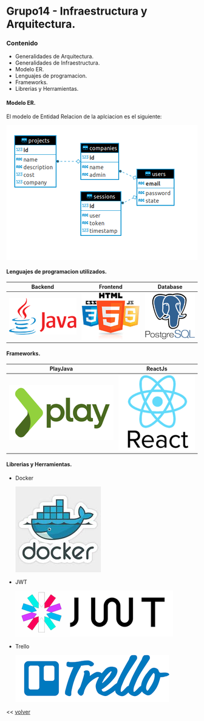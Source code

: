 # Grupo14 - Infraestructura y Arquitectura.

### Contenido
- Generalidades de Arquitectura.
- Generalidades de Infraestructura.
- Modelo ER.
- Lenguajes de programacion.
- Frameworks.
- Librerias y Herramientas.

#### Modelo ER.

El modelo de Entidad Relacion de la aplciacion es el siguiente:

![diagrama ER](images/diagram-ER.png)


#### Lenguajes de programacion utilizados.

| Backend                      | Frontend                       | Database                              |
|------------------------------|--------------------------------|---------------------------------------|
|![java](images/java-logo.png) |![web](images/css-html-js.jpeg) |![database](images/postgresql-logo.png)|

#### Frameworks.

| PlayJava                          | ReactJs                              |
|-----------------------------------|--------------------------------------|
|![play](images/play-logo.png)      | ![react](images/react-logo.png)      |

#### Librerias y Herramientas.

- Docker

  ![Docker](images/docker-logo.jpg)

- JWT

  ![jwt](images/jwt-logo.png)

- Trello

  ![trello](images/trello-logo.png)

\<\< [volver](../README.md)